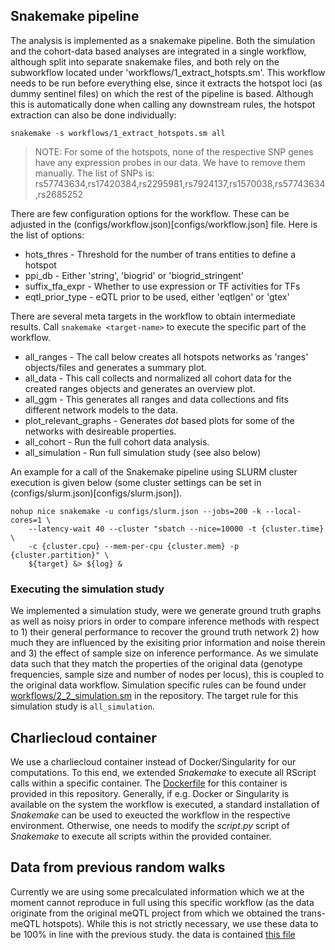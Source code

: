 ## Snakemake pipeline

The analysis is implemented as a snakemake pipeline.
Both the simulation and the cohort-data based analyses are integrated in a single workflow,
although split into separate snakemake files, and both rely on the subworkflow located under
'workflows/1_extract_hotspts.sm'. This workflow needs to be run before everything else, since
it extracts the hotspot loci (as dummy sentinel files) on which the rest of the pipeline
is based. Although this is automatically done when calling any downstream rules, the hotspot
extraction can also be done individually:

```{bash}
snakemake -s workflows/1_extract_hotspots.sm all
```

> NOTE: For some of the hotspots, none of the respective SNP genes have any expression
> probes in our data. We have to remove them manually. The list of SNPs is:
> rs57743634,rs17420384,rs2295981,rs7924137,rs1570038,rs57743634,rs2685252

There are few configuration options for the workflow. These can be adjusted 
in the (configs/workflow.json)[configs/workflow.json] file. 
Here is the list of options:

* hots_thres - Threshold for the number of trans entities to define a hotspot
* ppi_db - Either 'string', 'biogrid' or 'biogrid_stringent'
* suffix_tfa_expr - Whether to use expression or TF activities for TFs
* eqtl_prior_type - eQTL prior to be used, either 'eqtlgen' or 'gtex'

There are several meta targets in the workflow to obtain intermediate results.
Call `snakemake <target-name>` to execute the specific part of the workflow.

* all_ranges - The call below creates all hotspots networks as 'ranges' objects/files and generates
a summary plot.
* all_data - This call collects and normalized all cohort data for the created ranges objects and
generates an overview plot.
* all_ggm - This generates all ranges and data collections and fits different network models to the data.
* plot_relevant_graphs - Generates *dot* based plots for some of the networks with desireable properties.
* all_cohort - Run the full cohort data analysis.
* all_simulation - Run full simulation study (see also below)

An example for a call of the Snakemake pipeline using SLURM cluster execution is given below (some cluster
settings can be set in (configs/slurm.json)[configs/slurm.json]).

```{bash}
nohup nice snakemake -u configs/slurm.json --jobs=200 -k --local-cores=1 \
    --latency-wait 40 --cluster "sbatch --nice=10000 -t {cluster.time} \
    -c {cluster.cpu} --mem-per-cpu {cluster.mem} -p {cluster.partition}" \
    ${target} &> ${log} &
```

### Executing the simulation study
We implemented a simulation study, were we generate ground truth graphs as well
as noisy priors in order to compare inference methods with respect to 1) their 
general performance to recover the ground truth network 2) how much they are 
influenced by the exisiting prior information and noise therein and 3) the effect of
sample size on inference performance. 
As we simulate data such that they match the properties of the original data (genotype frequencies,
sample size and number of nodes per locus), this is coupled to the original data 
workflow. Simulation specific rules can be found under [workflows/2_2_simulation.sm](workflows/2_2_simulation.sm) 
in the repository. The target rule for this simulation study is `all_simulation`.

## Charliecloud container
We use a charliecloud container instead of Docker/Singularity for our computations.
To this end, we extended *Snakemake* to execute all RScript calls within a specific container.
The [Dockerfile](Dockerfile) for this container is provided in this repository.
Generally, if e.g. Docker or Singularity is available on the system the workflow is executed, a standard 
installation of *Snakemake* can be used to exeucted the workflow in the respective environment.
Otherwise, one needs to modify the *script.py* script of *Snakemake* to execute all scripts within the
provided container.

## Data from previous random walks
Currently we are using some precalculated information which we at the moment
cannot reproduce in full using this specific workflow (as the data originate from the original meQTL
project from which we obtained the trans-meQTL hotspots). While this is not strictly
necessary, we use these data to be 100% in line with the previous study.
the data is contained [this file](rw_string_v9_ld_wb_prioritize_full_with_empirical_p_lte_0.05.txt)
